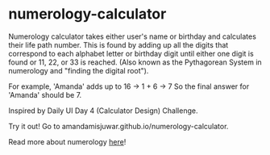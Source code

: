 # numerology-calculator
Numerology calculator takes either user's name or birthday and calculates their life path number. 
This is found by adding up all the digits that correspond to each alphabet letter or birthday digit until either one digit is found or 11, 22, or 33 is reached. (Also known as the Pythagorean System in numerology and "finding the digital root").

For example,
'Amanda' adds up to 16 -> 1 + 6 -> 7
So the final answer for 'Amanda' should be 7.

Inspired by Daily UI Day 4 (Calculator Design) Challenge.

Try it out! Go to amandamisjuwar.github.io/numerology-calculator.

Read more about numerology [here](https://en.wikipedia.org/wiki/Numerology)!
